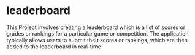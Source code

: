 # leaderboard
This Project involves creating a leaderboard which is a list of scores or grades or rankings for a particular game or competition. The application typically allows users to submit their scores or rankings, which are then added to the leaderboard in real-time
